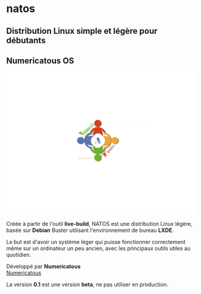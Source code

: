 # natos
## Distribution Linux simple et légère pour débutants  
## Numericatous OS  

![Screenshot](numericatous.png)

Créée à partir de l'outil **live-build**, NATOS est une distribution Linux légère, basée sur **Debian** Buster utilisant l'environnement de bureau **LXDE**.  

Le but est d'avoir un système léger qui puisse fonctionner correctement même sur un ordinateur un peu ancien, avec les principaux outils utiles au quotidien.  

Développé par **Numericatous**  
[Numericatous](https://numericatous.fr)  


La version **0.1** est une version **beta**, ne pas utiliser en production.

